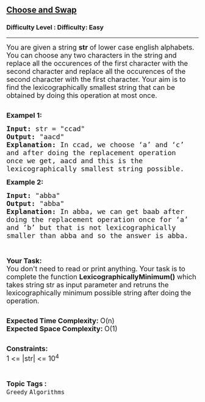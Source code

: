 <h2><a href="https://www.geeksforgeeks.org/problems/choose-and-swap5932/1?page=10&status=unsolved&sortBy=accuracy">Choose and Swap</a></h2><h3>Difficulty Level : Difficulty: Easy</h3><hr><div class="problems_problem_content__Xm_eO"><p><span style="font-size:18px">You are given a string <strong>str</strong> of lower case english alphabets. You can choose any two characters in the string and replace all the occurences of the first character with the second character and replace all the occurences of the second character with the first character. Your aim is to find the lexicographically smallest string that can be obtained by doing this operation at most once.</span><br>
&nbsp;</p>

<p><span style="font-size:18px"><strong>Exampel 1:</strong></span></p>

<pre><span style="font-size:18px"><strong>Input: </strong>str = "ccad"
<strong>Output: </strong>"aacd"
<strong>Explanation: </strong>In ccad, we choose ‘a’ and ‘c’
and after doing the replacement operation 
once we get, aacd and this is the 
lexicographically smallest string possible.</span>
</pre>

<p><span style="font-size:18px"><strong>Example 2:</strong></span></p>

<pre><span style="font-size:18px"><strong>Input: </strong>"abba"
<strong>Output: </strong>"abba"
<strong>Explanation: </strong>In abba, we can get baab after 
doing the replacement operation once for ‘a’ 
and ‘b’ but that is not lexicographically 
smaller than abba and so the answer is abba.</span>
</pre>

<p>&nbsp;</p>

<p><span style="font-size:18px"><strong>Your Task:</strong><br>
You don't need to read or print anything. Your task is to complete the function&nbsp;<strong>LexicographicallyMinimum()</strong>&nbsp;which takes string str as input parameter and retruns the lexicographically minimum possible string after doing the operation.</span><br>
&nbsp;</p>

<p><span style="font-size:18px"><strong>Expected Time Complexity:&nbsp;</strong>O(n)<br>
<strong>Expected Space Complexity:&nbsp;</strong>O(1)</span><br>
&nbsp;</p>

<p><span style="font-size:18px"><strong>Constraints:</strong><br>
1 &lt;= |str| &lt;= 10<sup>4</sup></span></p>
</div><br><p><span style=font-size:18px><strong>Topic Tags : </strong><br><code>Greedy</code>&nbsp;<code>Algorithms</code>&nbsp;